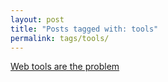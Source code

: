 ```yaml
---
layout: post
title: "Posts tagged with: tools"
permalink: tags/tools/
---
```

[Web tools are the problem](/2015/05/Web-tools-are-the-problem)
